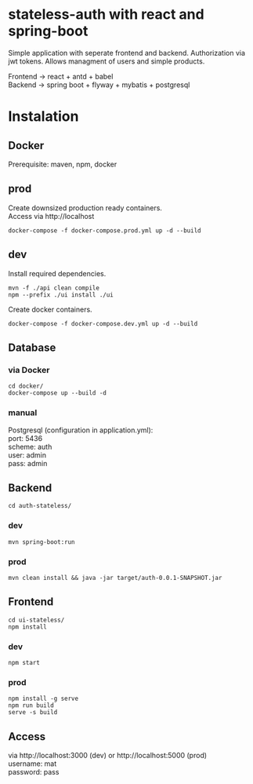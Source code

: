 # stateless-auth with react and spring-boot

Simple application with seperate frontend and backend. Authorization via jwt tokens. Allows managment of users and simple products.

Frontend  -> react + antd + babel  
Backend   -> spring boot + flyway + mybatis + postgresql

# Instalation

## Docker

Prerequisite:
maven, npm, docker

## prod
Create downsized production ready containers.  
Access via http://localhost
```
docker-compose -f docker-compose.prod.yml up -d --build
```

## dev
Install required dependencies.
```
mvn -f ./api clean compile
npm --prefix ./ui install ./ui
```
Create docker containers.
```
docker-compose -f docker-compose.dev.yml up -d --build
```

## Database
### via Docker
```
cd docker/
docker-compose up --build -d
```
### manual
Postgresql (configuration in application.yml):  
port:   5436  
scheme: auth  
user:   admin  
pass:   admin  

## Backend
```
cd auth-stateless/ 
```
### dev
```
mvn spring-boot:run
```
### prod
```
mvn clean install && java -jar target/auth-0.0.1-SNAPSHOT.jar
```

## Frontend
```
cd ui-stateless/ 
npm install
```
### dev
```
npm start
```
### prod
```
npm install -g serve
npm run build
serve -s build
```

## Access
via http://localhost:3000 (dev) or http://localhost:5000 (prod)  
username: mat  
password: pass  
